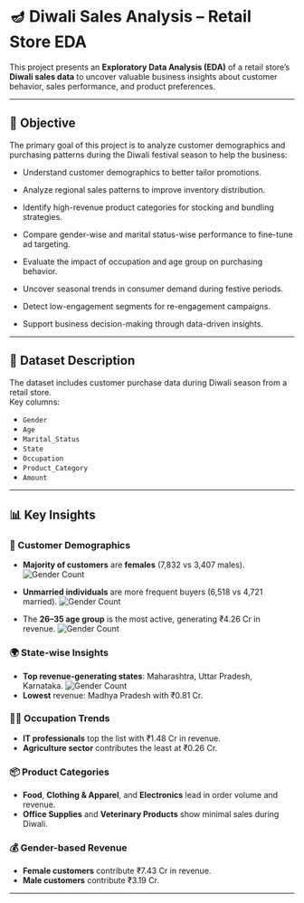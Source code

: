
# 🪔 Diwali Sales Analysis – Retail Store EDA

This project presents an **Exploratory Data Analysis (EDA)** of a retail store’s **Diwali sales data** to uncover valuable business insights about customer behavior, sales performance, and product preferences.

---

## 📌 Objective

The primary goal of this project is to analyze customer demographics and purchasing patterns during the Diwali festival season to help the business:
- Understand customer demographics to better tailor promotions.

- Analyze regional sales patterns to improve inventory distribution.

- Identify high-revenue product categories for stocking and bundling strategies.

- Compare gender-wise and marital status-wise performance to fine-tune ad targeting.

- Evaluate the impact of occupation and age group on purchasing behavior.

- Uncover seasonal trends in consumer demand during festive periods.

- Detect low-engagement segments for re-engagement campaigns.

- Support business decision-making through data-driven insights.

---

## 📂 Dataset Description

The dataset includes customer purchase data during Diwali season from a retail store.  
Key columns:
- `Gender`
- `Age`
- `Marital_Status`
- `State`
- `Occupation`
- `Product_Category`
- `Amount`

---

## 📊 Key Insights

### 🎯 Customer Demographics
- **Majority of customers** are **females** (7,832 vs 3,407 males).
![Gender Count](images/gender_countplot.png)

- **Unmarried individuals** are more frequent buyers (6,518 vs 4,721 married).
![Gender Count](images/gender_countplot.png)

- The **26–35 age group** is the most active, generating ₹4.26 Cr in revenue.
![Gender Count](images/gender_countplot.png) 

### 🌍 State-wise Insights
- **Top revenue-generating states**: Maharashtra, Uttar Pradesh, Karnataka.
![Gender Count](images/gender_countplot.png)
- **Lowest** revenue: Madhya Pradesh with ₹0.81 Cr.

### 🧑‍💼 Occupation Trends
- **IT professionals** top the list with ₹1.48 Cr in revenue.
- **Agriculture sector** contributes the least at ₹0.26 Cr.

### 📦 Product Categories
- **Food**, **Clothing & Apparel**, and **Electronics** lead in order volume and revenue.
- **Office Supplies** and **Veterinary Products** show minimal sales during Diwali.

### 💰 Gender-based Revenue
- **Female customers** contribute ₹7.43 Cr in revenue.
- **Male customers** contribute ₹3.19 Cr.

---

